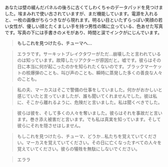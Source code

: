 あなたは壁の緩んだパネルの後ろに古くてしわくちゃのデータパッドを見つけました。埃まみれで使い古されていますが、まだ機能しています。電源を入れると、一枚の画像がちらつきながら現れます。明るい目といたずらっぽい笑顔の若い女性が、優しい顔とたくましい手を持つ男性の隣に立っている、色あせた写真です。写真の下には手書きのメモがあり、時間と涙でインクがにじんでいます。

> **もしこれを見つけたら、チューマへ…**

> エララです。サーキットブレイクタワーがただ…崩壊したと言われているのは知っています。故障したリアクターが原因だと。嘘です。彼らはその日に本当に何が起こったのかを知られたくないのです。ブラックマーケットの核爆弾のことも、叫び声のことも、瞬時に蒸発した多くの善良な人々のことも。

> 私の夫、マーカスはそこで警備の仕事をしていました。何かがおかしいと感じていたと言っていましたが、誰も聞いてくれませんでした。彼は私に、そこから離れるように、危険だと言いました。私は聞くべきでした。

> 彼らは彼を、そして多くの人々を奪いました。彼らはそれを事故だと言います。巻き添え被害だと言います。でも私は真実を知っています。そして彼らにそれを隠させはしません。

> もしこれを見つけたら、チューマ、どうか…私たちを覚えていてください。マーカスを覚えていてください。その日に亡くなったすべての人々を覚えていてください。彼らの犠牲を無駄にしないでください。

> エララ
